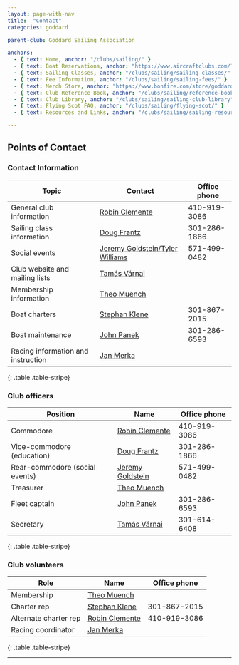 ```yaml
---
layout: page-with-nav
title:  "Contact"
categories: goddard

parent-club: Goddard Sailing Association

anchors:
  - { text: Home, anchor: "/clubs/sailing/" }
  - { text: Boat Reservations, anchor: "https://www.aircraftclubs.com/?top=no", external: true }
  - { text: Sailing Classes, anchor: "/clubs/sailing/sailing-classes/" }
  - { text: Fee Information, anchor: "/clubs/sailing/sailing-fees/" }
  - { text: Merch Store, anchor: "https://www.bonfire.com/store/goddard-sailing-association-store/", external: true }
  - { text: Club Reference Book, anchor: "/clubs/sailing/reference-book/" }
  - { text: Club Library, anchor: "/clubs/sailing/sailing-club-library" }
  - { text: Flying Scot FAQ, anchor: "/clubs/sailing/flying-scot/" }
  - { text: Resources and Links, anchor: "/clubs/sailing/sailing-resources/" }

---
```


## Points of Contact

### Contact Information

| Topic | Contact | Office phone |
|---|---|---|
| General club information | [Robin Clemente](mailto:robin.clemente@nasa.gov) | 410-919-3086 |
| Sailing class information | [Doug Frantz](mailto:douglas.e.frantz@nasa.gov) | 301-286-1866 |
| Social events | [Jeremy Goldstein/Tyler Williams](mailto:Jgolds1@hotmail.com;williamstyler075@gmail.com) | 571-499-0482 |
| Club website and mailing lists | [Tamás Várnai](mailto:tamas.varnai@nasa.gov) |  |
| Membership information | [Theo Muench](mailto:ttmuench@hotmail.com) | |
| Boat charters | [Stephan Klene](mailto:Stephan.A.Klene@nasa.gov) | 301-867-2015 |
| Boat maintenance | [John Panek](mailto:john.s.panek@nasa.gov) | 301-286-6593 |
| Racing information and instruction | [Jan Merka](mailto:jan.moravian@gmail.com) |  |
{: .table .table-stripe}

### Club officers

| Position | Name | Office phone |
|---|---|---|
| Commodore | [Robin Clemente](mailto:robin.clemente@nasa.gov) | 410-919-3086 |
| Vice-commodore (education) | [Doug Frantz](mailto:douglas.e.frantz@nasa.gov) | 301-286-1866 |
| Rear-commodore (social events) | [Jeremy Goldstein](mailto:Jgolds1@hotmail.com) | 571-499-0482 |
| Treasurer | [Theo Muench](mailto:ttmuench@hotmail.com) | |
| Fleet captain | [John Panek](mailto:john.s.panek@nasa.gov) | 301-286-6593 |
| Secretary | [Tamás Várnai](mailto:tamas.varnai@nasa.gov) | 301-614-6408 |
{: .table .table-stripe}

### Club volunteers

| Role | Name | Office phone |
|---|---|---|
| Membership | [Theo Muench](mailto:ttmuench@hotmail.com) | |
| Charter rep | [Stephan Klene](mailto:Stephan.A.Klene@nasa.gov) | 301-867-2015 |
| Alternate charter rep | [Robin Clemente](mailto:robin.clemente@nasa.gov) | 410-919-3086 |
| Racing coordinator | [Jan Merka](mailto:jan.moravian@gmail.com) |  |
{: .table .table-stripe}

---